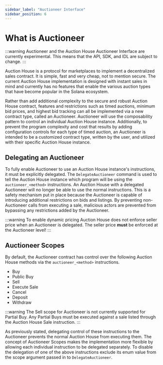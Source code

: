 ```yaml
---
sidebar_label: "Auctioneer Interface"
sidebar_position: 6
---
```


# What is Auctioneer
:::warning
Auctioneer and the Auction House Auctioneer Interface are currently experimental. This means that the API, SDK, and IDL are subject to change.
:::

Auction House is a protocol for marketplaces to implement a decentralized sales contract. It is simple, fast and very cheap, not to mention secure. The current Auction House implementation is designed with instant sales in mind and currently has no features that enable the various auction types that have become popular in the Solana ecosystem.

Rather than add additional complexity to the secure and robust Auction House contract, features and restrictions such as timed auctions, minimum bid prices, and highest bid tracking can all be implemented via a new contract type, called an Auctioneer. Auctioneer will use the composability pattern to control an individual Auction House instance. Additionally, to prevent the program complexity and cost that results by adding configuration controls for each type of timed auction, an Auctioneer is intended to be a customized contract type, written by the user, and utilized with their specific Auction House instance.

## Delegating an Auctioneer
To fully enable Auctioneer to use an Auction House instance's instructions, it must be explicitly delegated. The `DelegateAuctioneer` command is used to tell the Auction House instance which program will be using the `auctioneer_<method>` instructions. An Auction House with a delegated Auctioneer will no longer be able to use the normal instructions. This is a safety mechanism put in place because the Auctioneer is capable of introducing additional restrictions on bids and listings. By preventing non-Auctioneer calls from executing a sale, malicious actors are prevented from bypassing any restrictions added by the Auctioneer.

:::warning
To enable dynamic pricing Auction House does not enforce seller price when an Auctioneer is delegated. The seller price **must** be enforced at the Auctioneer level!
:::

## Auctioneer Scopes
By default, the Auctioneer contract has control over the following Auction House methods via the `auctioneer_<method>` instructions.
* Buy
* Public Buy
* Sell
* Execute Sale
* Cancel
* Deposit
* Withdraw

:::warning
The Sell scope for Auctioneer is not currently supported for Partial Buy. Any Partial Buys must be executed against a sale listed through the Auction House Sale instruction.
:::

As previously stated, delegating control of these instructions to the Auctioneer prevents the normal Auction House from executing them. The concept of Auctioneer Scopes makes the implementation more flexible by allowing each individual instruction to be delegated separately. To disable the delegation of one of the above instructions exclude its enum value from the scope argument passed in to `DelegateAuctioneer`.